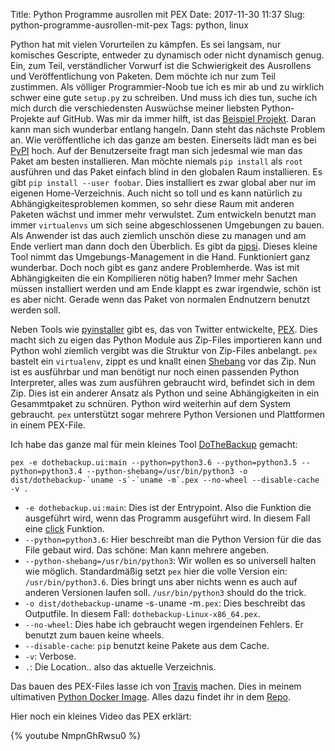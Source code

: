 Title: Python Programme ausrollen mit PEX
Date: 2017-11-30 11:37
Slug: python-programme-ausrollen-mit-pex
Tags: python, linux

Python hat mit vielen Vorurteilen zu kämpfen. Es sei langsam, nur komisches Gescripte, entweder zu dynamisch oder nicht dynamisch genug. Ein, zum Teil, verständlicher Vorwurf ist die Schwierigkeit des Ausrollens und Veröffentlichung von Paketen. Dem möchte ich nur zum Teil zustimmen. Als völliger Programmier-Noob tue ich es mir ab und zu wirklich schwer eine gute `setup.py` zu schreiben. Und muss ich dies tun, suche ich mich durch die verschiedensten Auswüchse meiner liebsten Python-Projekte auf GitHub. Was mir da immer hilft, ist das [Beispiel Projekt](https://github.com/pypa/sampleproject). Daran kann man sich wunderbar entlang hangeln. Dann steht das nächste Problem an. Wie veröffentliche ich das ganze am besten. Einerseits lädt man es bei [PyPI](https://pypi.org) hoch. Auf der Benutzerseite fragt man sich jedesmal wie man das Paket am besten installieren. Man möchte niemals `pip install` als `root` ausführen und das Paket einfach blind in den globalen Raum installieren. Es gibt `pip install --user foobar`. Dies installiert es zwar global aber nur im eigenen Home-Verzeichnis. Auch nicht so toll und es kann natürlich zu Abhängigkeitesproblemen kommen, so sehr diese Raum mit anderen Paketen wächst und immer mehr verwulstet. Zum entwickeln benutzt man immer `virtualenvs` um sich seine abgeschlossenen Umgebungen zu bauen. Als Anwender ist das auch ziemlich unschön diese zu managen und am Ende verliert man dann doch den Überblich. Es gibt da [pipsi](https://github.com/mitsuhiko/pipsi). Dieses kleine Tool nimmt das Umgebungs-Management in die Hand. Funktioniert ganz wunderbar. Doch noch gibt es ganz andere Problemherde. Was ist mit Abhängigkeiten die ein Kompilieren nötig haben? Immer mehr Sachen müssen installiert werden und am Ende klappt es zwar irgendwie, schön ist es aber nicht. Gerade wenn das Paket von normalen Endnutzern benutzt werden soll.

Neben Tools wie [pyinstaller](http://www.pyinstaller.org/) gibt es, das von Twitter entwickelte, [PEX](https://github.com/pantsbuild/pex). Dies macht sich zu eigen das Python Module aus Zip-Files importieren kann und Python wohl ziemlich vergibt was die Struktur von Zip-Files anbelangt. `pex` bastelt ein `virtualenv`, zippt es und knallt einen [Shebang](https://de.wikipedia.org/wiki/Shebang) vor das Zip. Nun ist es ausführbar und man benötigt nur noch einen passenden Python Interpreter, alles was zum ausführen gebraucht wird, befindet sich in dem Zip. Dies ist ein anderer Ansatz als Python und seine Abhängigkeiten in ein Gesammtpaket zu schnüren. Python wird weiterhin auf dem System gebraucht. `pex` unterstützt sogar mehrere Python Versionen und Plattformen in einem PEX-File.

Ich habe das ganze mal für mein kleines Tool [DoTheBackup](https://github.com/xsteadfastx/DoTheBackup) gemacht:

```
pex -e dothebackup.ui:main --python=python3.6 --python=python3.5 --python=python3.4 --python-shebang=/usr/bin/python3 -o dist/dothebackup-`uname -s`-`uname -m`.pex --no-wheel --disable-cache -v .
```

- `-e dothebackup.ui:main`: Dies ist der Entrypoint. Also die Funktion die ausgeführt wird, wenn das Programm ausgeführt wird. In diesem Fall eine [click](http://click.pocoo.org/) Funktion.
- `--python=python3.6`: Hier beschreibt man die Python Version für die das File gebaut wird. Das schöne: Man kann mehrere angeben.
- `--python-shebang=/usr/bin/python3`: Wir wollen es so universell halten wie möglich. Standardmäßig setzt `pex` hier die volle Version ein: `/usr/bin/python3.6`. Dies bringt uns aber nichts wenn es auch auf anderen Versionen laufen soll. `/usr/bin/python3` should do the trick.
- `-o dist/dothebackup-`uname -s`-`uname -m`.pex`: Dies beschreibt das Outputfile. In diesem Fall: `dothebackup-Linux-x86_64.pex`.
- `--no-wheel`: Dies habe ich gebraucht wegen irgendeinen Fehlers. Er benutzt zum bauen keine wheels.
- `--disable-cache`: `pip` benutzt keine Pakete aus dem Cache.
- `-v`: Verbose.
- `.`: Die Location.. also das aktuelle Verzeichnis.

Das bauen des PEX-Files lasse ich von [Travis](https://travis-ci.org/) machen. Dies in meinem ultimativen [Python Docker Image](https://hub.docker.com/r/xsteadfastx/tox-python/). Alles dazu findet ihr in dem [Repo](https://github.com/xsteadfastx/dothebackup).

Hier noch ein kleines Video das PEX erklärt:

{% youtube NmpnGhRwsu0 %}

